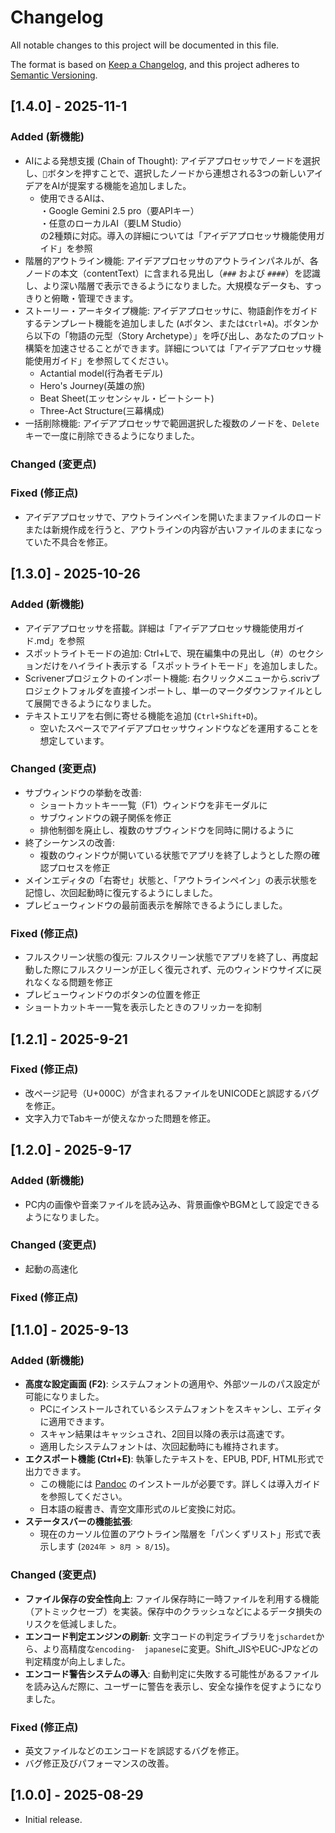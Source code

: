 # Changelog  

All notable changes to this project will be documented in this file.

The format is based on [Keep a Changelog](https://keepachangelog.com/en/1.0.0/),
and this project adheres to [Semantic Versioning](https://semver.org/spec/v2.0.0.html).

## [1.4.0] - 2025-11-1  

### Added (新機能)  
- AIによる発想支援 (Chain of Thought): アイデアプロセッサでノードを選択し、`🧠`ボタンを押すことで、選択したノードから連想される3つの新しいアイデアをAIが提案する機能を追加しました。  
    - 使用できるAIは、  
    ・Google Gemini 2.5 pro（要APIキー）  
    ・任意のローカルAI（要LM Studio）  
    の2種類に対応。導入の詳細については「アイデアプロセッサ機能使用ガイド」を参照  
- 階層的アウトライン機能: アイデアプロセッサのアウトラインパネルが、各ノードの本文（contentText）に含まれる見出し（`###` および `####`）を認識し、より深い階層で表示できるようになりました。大規模なデータも、すっきりと俯瞰・管理できます。  
- ストーリー・アーキタイプ機能: アイデアプロセッサに、物語創作をガイドするテンプレート機能を追加しました (`A`ボタン、または`Ctrl+A`)。ボタンから以下の「物語の元型（Story Archetype）」を呼び出し、あなたのプロット構築を加速させることができます。詳細については「アイデアプロセッサ機能使用ガイド」を参照してください。  
    - Actantial model(行為者モデル)  
    - Hero's Journey(英雄の旅)  
    - Beat Sheet(エッセンシャル・ビートシート)
    - Three-Act Structure(三幕構成)
- 一括削除機能: アイデアプロセッサで範囲選択した複数のノードを、`Delete`キーで一度に削除できるようになりました。  

### Changed (変更点)  


### Fixed (修正点)  
- アイデアプロセッサで、アウトラインペインを開いたままファイルのロードまたは新規作成を行うと、アウトラインの内容が古いファイルのままになっていた不具合を修正。  

## [1.3.0] - 2025-10-26  

### Added (新機能)  
- アイデアプロセッサを搭載。詳細は「アイデアプロセッサ機能使用ガイド.md」を参照  
- スポットライトモードの追加: Ctrl+Lで、現在編集中の見出し（#）のセクションだけをハイライト表示する「スポットライトモード」を追加しました。  
- Scrivenerプロジェクトのインポート機能: 右クリックメニューから.scrivプロジェクトフォルダを直接インポートし、単一のマークダウンファイルとして展開できるようになりました。  
- テキストエリアを右側に寄せる機能を追加 (`Ctrl+Shift+D`)。  
  - 空いたスペースでアイデアプロセッサウィンドウなどを運用することを想定しています。  

### Changed (変更点)  
- サブウィンドウの挙動を改善:  
  - ショートカットキー一覧（F1）ウィンドウを非モーダルに
  - サブウィンドウの親子関係を修正  
  - 排他制御を廃止し、複数のサブウィンドウを同時に開けるように  
- 終了シーケンスの改善:  
  - 複数のウィンドウが開いている状態でアプリを終了しようとした際の確認プロセスを修正  
- メインエディタの「右寄せ」状態と、「アウトラインペイン」の表示状態を記憶し、次回起動時に復元するようにしました。  
- プレビューウィンドウの最前面表示を解除できるようにしました。  

### Fixed (修正点)  
- フルスクリーン状態の復元: フルスクリーン状態でアプリを終了し、再度起動した際にフルスクリーンが正しく復元されず、元のウィンドウサイズに戻れなくなる問題を修正  
- プレビューウィンドウのボタンの位置を修正  
- ショートカットキー一覧を表示したときのフリッカーを抑制  

## [1.2.1] - 2025-9-21  

### Fixed (修正点)  
- 改ページ記号（U+000C）が含まれるファイルをUNICODEと誤認するバグを修正。  
- 文字入力でTabキーが使えなかった問題を修正。  

## [1.2.0] - 2025-9-17  

### Added (新機能)  
- PC内の画像や音楽ファイルを読み込み、背景画像やBGMとして設定できるようになりました。  

### Changed (変更点)  
- 起動の高速化  

### Fixed (修正点)  

## [1.1.0] - 2025-9-13  

### Added (新機能)  
- **高度な設定画面 (F2)**: システムフォントの適用や、外部ツールのパス設定が可能になりました。  
  - PCにインストールされているシステムフォントをスキャンし、エディタに適用できます。  
  - スキャン結果はキャッシュされ、2回目以降の表示は高速です。  
  - 適用したシステムフォントは、次回起動時にも維持されます。  
- **エクスポート機能 (Ctrl+E)**: 執筆したテキストを、EPUB, PDF, HTML形式で出力できます。  
  - この機能には [Pandoc](https://pandoc.org/) のインストールが必要です。詳しくは導入ガイドを参照してください。  
  - 日本語の縦書き、青空文庫形式のルビ変換に対応。  
- **ステータスバーの機能拡張**:  
  - 現在のカーソル位置のアウトライン階層を「パンくずリスト」形式で表示します (`2024年 > 8月 > 8/15`)。  

### Changed (変更点)  
- **ファイル保存の安全性向上**: ファイル保存時に一時ファイルを利用する機能（アトミックセーブ）を実装。保存中のクラッシュなどによるデータ損失のリスクを低減しました。  
- **エンコード判定エンジンの刷新**: 文字コードの判定ライブラリを`jschardet`から、より高精度な`encoding-  japanese`に変更。Shift_JISやEUC-JPなどの判定精度が向上しました。  
- **エンコード警告システムの導入**: 自動判定に失敗する可能性があるファイルを読み込んだ際に、ユーザーに警告を表示し、安全な操作を促すようになりました。  

### Fixed (修正点)  
- 英文ファイルなどのエンコードを誤認するバグを修正。  
- バグ修正及びパフォーマンスの改善。  

## [1.0.0] - 2025-08-29  

- Initial release.  
